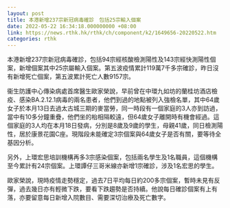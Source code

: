 ```yaml
---
layout: post
title: 本港新增237宗新冠病毒確診　包括25宗輸入個案
date: 2022-05-22 16:34:18.000000000 +08:00
link: https://news.rthk.hk/rthk/ch/component/k2/1649656-20220522.htm
categories: rthk
---
```


本港新增237宗新冠病毒確診，包括94宗經核酸檢測陽性及143宗經快測陽性個案，新增個案其中25宗屬輸入個案。第五波疫情累計119萬7千多宗確診，昨日沒有新增死亡個案，第五波累計死亡人數9157宗。

衞生防護中心傳染病處首席醫生歐家榮說，早前曾在中環九如坊的蘭桂坊酒店檢疫、感染BA.2.12.1病毒的兩名患者，他們到過的地點被列入強檢名單，其中64歲女子於本月13日去過太古城三期的麥當勞，同一時段有一個家庭的3人亦到訪過，當中有10多分鐘重疊，他們坐的枱相隔較遠，但64歲女子離開時有機會經過。這個家庭的3人均在本月18日發病，分別是8歲及9歲的學生，母親41歲，同日檢測陽性，居於康景花園C座。現階段未能確定3宗個案與64歲女子是否有關，要等待全基因分析。

另外，上環宏思培訓機構再多3宗感染個案，包括兩名學生及1名職員，這個機構至今累計有24宗個案。上環譚仔三哥米線亦新增1宗確診，涉及1名宏思的學生。

歐家榮說，現時疫情走勢穩定，過去7日平均每日約200多宗個案，暫時未見有反彈，過去幾日亦有輕微下跌，要看下跌趨勢是否持續。他說每日確診個案有上有落，亦要留意每日新增入院數目、需要深切治療及死亡數字。
